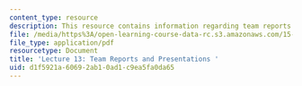 ```yaml
---
content_type: resource
description: This resource contains information regarding team reports and presentations.
file: /media/https%3A/open-learning-course-data-rc.s3.amazonaws.com/15-279-management-communication-for-undergraduates-fall-2012/d1f5921a60692ab10ad1c9ea5fa0da65_MIT15_279F12_lec13.pdf
file_type: application/pdf
resourcetype: Document
title: 'Lecture 13: Team Reports and Presentations '
uid: d1f5921a-6069-2ab1-0ad1-c9ea5fa0da65
---
```

